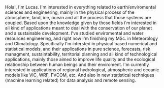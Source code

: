 Hola!, I'm Lucas. 
I'm interested in everything related to earth/enviromental sciences and engineering, mainly in the physical process of the atmosphere, land, ice, ocean and all the process that those systems are coupled. Based upon the knowledge given by those fields i'm interested in all kind of applications meant to deal with the conservation of our planet and a sustainable development.
I've studied enviromental and water resources engineering, and right now I'm finishing my MSc. in Meteorology and Climatology. Specifically I'm intersted
in physical based numerical and statistical models, and their applications in pure science, forecasts, risk managment, sustaintability,
territorial planning and all kind of technological applications, mainly those aimed to improve life quality and the ecological relationship between human beings and their enviroment. I'm currently interested in applications of regional hydrological, atmospheric and oceanic models like VIC, WRF, FVCOM, etc. And also in new statistical techniques (machine learning related) for data analysis and remote sensing.  

<!---
lgvivanco96/lgvivanco96 is a ✨ special ✨ repository because its `README.md` (this file) appears on your GitHub profile.
You can click the Preview link to take a look at your changes.
--->
